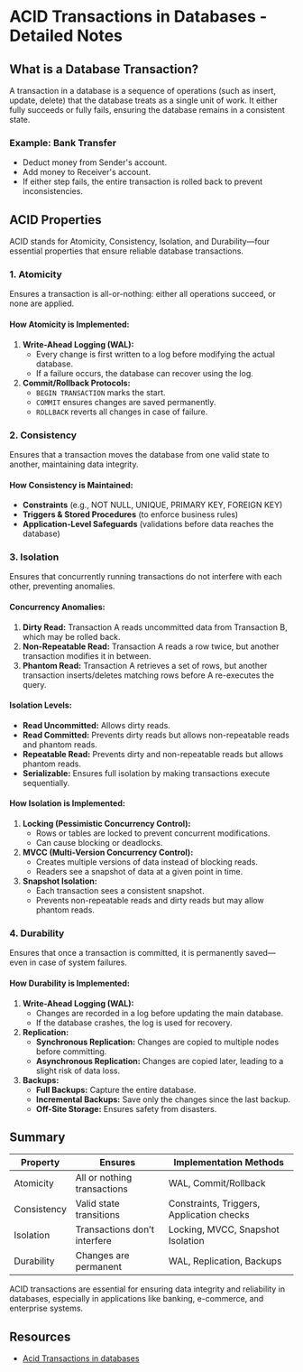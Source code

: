 # ACID Transactions in Databases - Detailed Notes

## What is a Database Transaction?
A transaction in a database is a sequence of operations (such as insert, update, delete) that the database treats as a single unit of work. It either fully succeeds or fully fails, ensuring the database remains in a consistent state.

### Example: Bank Transfer
- Deduct money from Sender's account.
- Add money to Receiver's account.
- If either step fails, the entire transaction is rolled back to prevent inconsistencies.

## ACID Properties
ACID stands for Atomicity, Consistency, Isolation, and Durability—four essential properties that ensure reliable database transactions.

### 1. Atomicity
Ensures a transaction is all-or-nothing: either all operations succeed, or none are applied.

#### How Atomicity is Implemented:
1. **Write-Ahead Logging (WAL):**
    - Every change is first written to a log before modifying the actual database.
    - If a failure occurs, the database can recover using the log.
2. **Commit/Rollback Protocols:**
    - `BEGIN TRANSACTION` marks the start.
    - `COMMIT` ensures changes are saved permanently.
    - `ROLLBACK` reverts all changes in case of failure.

### 2. Consistency
Ensures that a transaction moves the database from one valid state to another, maintaining data integrity.

#### How Consistency is Maintained:
- **Constraints** (e.g., NOT NULL, UNIQUE, PRIMARY KEY, FOREIGN KEY)
- **Triggers & Stored Procedures** (to enforce business rules)
- **Application-Level Safeguards** (validations before data reaches the database)

### 3. Isolation
Ensures that concurrently running transactions do not interfere with each other, preventing anomalies.

#### Concurrency Anomalies:
1. **Dirty Read:** Transaction A reads uncommitted data from Transaction B, which may be rolled back.
2. **Non-Repeatable Read:** Transaction A reads a row twice, but another transaction modifies it in between.
3. **Phantom Read:** Transaction A retrieves a set of rows, but another transaction inserts/deletes matching rows before A re-executes the query.

#### Isolation Levels:
- **Read Uncommitted:** Allows dirty reads.
- **Read Committed:** Prevents dirty reads but allows non-repeatable reads and phantom reads.
- **Repeatable Read:** Prevents dirty and non-repeatable reads but allows phantom reads.
- **Serializable:** Ensures full isolation by making transactions execute sequentially.

#### How Isolation is Implemented:
1. **Locking (Pessimistic Concurrency Control):**
    - Rows or tables are locked to prevent concurrent modifications.
    - Can cause blocking or deadlocks.
2. **MVCC (Multi-Version Concurrency Control):**
    - Creates multiple versions of data instead of blocking reads.
    - Readers see a snapshot of data at a given point in time.
3. **Snapshot Isolation:**
    - Each transaction sees a consistent snapshot.
    - Prevents non-repeatable reads and dirty reads but may allow phantom reads.

### 4. Durability
Ensures that once a transaction is committed, it is permanently saved—even in case of system failures.

#### How Durability is Implemented:
1. **Write-Ahead Logging (WAL):**
    - Changes are recorded in a log before updating the main database.
    - If the database crashes, the log is used for recovery.
2. **Replication:**
    - **Synchronous Replication:** Changes are copied to multiple nodes before committing.
    - **Asynchronous Replication:** Changes are copied later, leading to a slight risk of data loss.
3. **Backups:**
    - **Full Backups:** Capture the entire database.
    - **Incremental Backups:** Save only the changes since the last backup.
    - **Off-Site Storage:** Ensures safety from disasters.

## Summary
| Property     | Ensures | Implementation Methods |
|-------------|---------|------------------------|
| Atomicity   | All or nothing transactions | WAL, Commit/Rollback |
| Consistency | Valid state transitions | Constraints, Triggers, Application checks |
| Isolation   | Transactions don’t interfere | Locking, MVCC, Snapshot Isolation |
| Durability  | Changes are permanent | WAL, Replication, Backups |

ACID transactions are essential for ensuring data integrity and reliability in databases, especially in applications like banking, e-commerce, and enterprise systems.

## Resources
   - [Acid Transactions in databases](https://blog.algomaster.io/p/what-are-acid-transactions-in-databases)